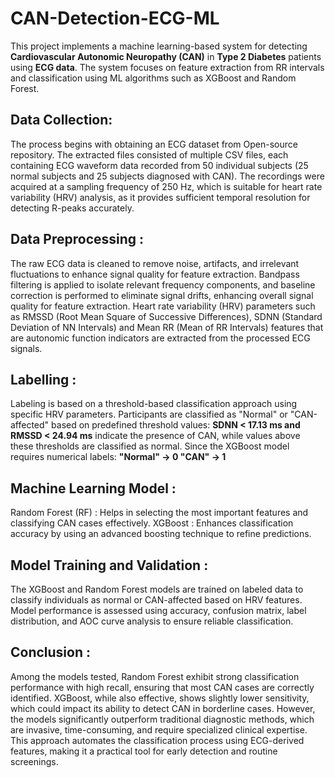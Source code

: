 # CAN-Detection-ECG-ML
This project implements a machine learning-based system for detecting **Cardiovascular Autonomic Neuropathy (CAN)** in **Type 2 Diabetes** patients using **ECG data**. The system focuses on feature extraction from RR intervals and classification using ML algorithms such as XGBoost and Random Forest.

## Data Collection:
The process begins with obtaining an ECG dataset from Open-source repository. The extracted files consisted of multiple CSV files, each containing ECG waveform data recorded from 50 individual subjects (25 normal subjects and 25 subjects diagnosed with CAN). The recordings were acquired at a sampling frequency of 250 Hz, which is suitable for heart rate variability (HRV) analysis, as it provides sufficient temporal resolution for detecting R-peaks accurately.

## Data Preprocessing :
The raw ECG data is cleaned to remove noise, artifacts, and irrelevant fluctuations to enhance signal quality for feature extraction. Bandpass filtering is applied to isolate relevant frequency components, and baseline correction is performed to eliminate signal drifts, enhancing overall signal quality for feature extraction. Heart rate variability (HRV) parameters such as RMSSD (Root Mean Square of Successive Differences), SDNN (Standard Deviation of NN Intervals) and Mean RR (Mean of RR Intervals) features that are autonomic function indicators are extracted from the processed ECG signals.

## Labelling :
Labeling is based on a threshold-based classification approach using specific HRV parameters. Participants are classified as "Normal" or "CAN-affected" based on predefined threshold values: 
**SDNN < 17.13 ms and RMSSD < 24.94 ms** 
indicate the presence of CAN, while values above these thresholds are classified as normal. Since the XGBoost model requires numerical labels: **"Normal" → 0 "CAN" → 1**

## Machine Learning Model :
Random Forest (RF) : Helps in selecting the most important features and classifying CAN cases effectively.
XGBoost : Enhances classification accuracy by using an advanced boosting technique to refine predictions.

## Model Training and Validation :
The XGBoost and Random Forest models are trained on labeled data to classify individuals as normal or CAN-affected based on HRV features. Model performance is assessed using accuracy, confusion matrix, label distribution, and AOC curve analysis to ensure reliable classification. 

## Conclusion :
Among the models tested, Random Forest exhibit strong classification performance with high recall, ensuring that most CAN cases are correctly identified. XGBoost, while also effective, shows slightly lower sensitivity, which could impact its ability to detect CAN in borderline cases. However, the models significantly outperform traditional diagnostic methods, which are invasive, time-consuming, and require specialized clinical expertise. This approach automates the classification process using ECG-derived features, making it a practical tool for early detection and routine screenings.
